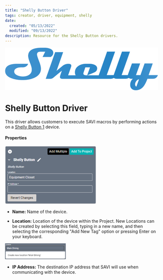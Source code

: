 ```yaml
---
title: "Shelly Button Driver"
tags: creator, driver, equipment, shelly
date:
  created: "05/13/2022"
  modified: "09/13/2022"
description: Resource for the Shelly Button drivers.
---
```


<div style="text-align: center">

<a href="../../../Assets/Knowledge-Base/Creator/Drivers/Logos/shelly-logo.png">
  <img src="../../../Assets/Knowledge-Base/Creator/Drivers/Logos/shelly-logo.png" alt="Shelly Logo" width="700" height="" class="center">
</a>
</div>

# Shelly Button Driver
This driver allows customers to execute SAVI macros by performing actions on a [Shelly Button 1](https://shelly.cloud/products/shelly-button-smart-home-automation-device/) device.

#### Properties
<a href="../../../Assets/Knowledge-Base/Creator/Drivers/shelly-button.png">
  <img src="../../../Assets/Knowledge-Base/Creator/Drivers/shelly-button.png" alt="Shelly Button configuration" width="300" height="">
</a>

* **Name:** Name of the device.

* **Location:** Location of the device within the Project. New Locations can be created by selecting this field, typing in a new name, and then selecting the corresponding "Add New Tag" option or pressing Enter on your keyboard.
<img src="../../../Assets/Knowledge-Base/Creator/Drivers/locations-add.png" alt="Adding Main Dining Tag to Location" width="200" height="">

* **IP Address:** The destination IP address that SAVI will use when communicating with the device.
